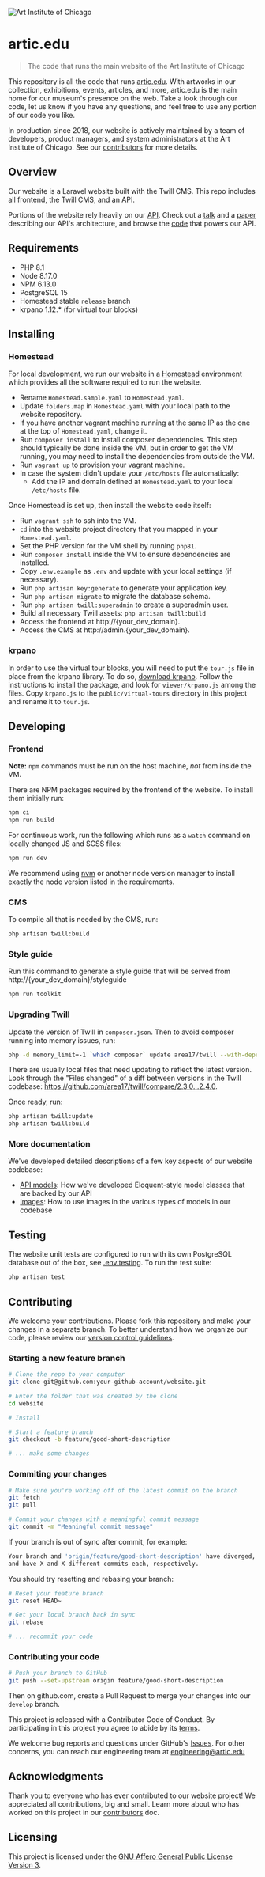 ![Art Institute of Chicago](https://raw.githubusercontent.com/Art-Institute-of-Chicago/template/master/aic-logo.gif)

# artic.edu
> The code that runs the main website of the Art Institute of Chicago

This repository is all the code that runs [artic.edu](https://www.artic.edu/). With artworks in our collection, exhibitions, events, articles, and more, artic.edu is the main home for our museum's presence on the web. Take a look through our code, let us know if you have any questions, and feel free to use any portion of our code you like.

In production since 2018, our website is actively maintained by a team of developers, product managers, and system administrators at the Art Institute of Chicago. See our [contributors](CONTRIBUTORS.md) for more details.



## Overview

Our website is a Laravel website built with the Twill CMS. This repo includes all frontend, the Twill CMS, and an API.

Portions of the website rely heavily on our [API](https://api.artic.edu). Check out a [talk](https://www.youtube.com/watch?v=bGXh5qkOjnQ) and a [paper](https://mw19.mwconf.org/paper/building-a-data-hub-microservices-apis-and-system-integration-at-the-art-institute-of-chicago/) describing our API's architecture, and browse the [code](https://github.com/orgs/art-institute-of-chicago/repositories?q=data-*&type=&language=&sort=) that powers our API.



## Requirements

* PHP 8.1
* Node 8.17.0
* NPM 6.13.0
* PostgreSQL 15
* Homestead stable `release` branch
* krpano 1.12.* (for virtual tour blocks)



## Installing

### Homestead

For local development, we run our website in a [Homestead](https://laravel.com/docs/master/homestead) environment which provides all the software required to run the website.

* Rename `Homestead.sample.yaml` to `Homestead.yaml`.
* Update `folders.map` in `Homestead.yaml` with your local path to the website repository.
* If you have another vagrant machine running at the same IP as the one at the top of `Homestead.yaml`, change it.
* Run `composer install` to install composer dependencies. This step should typically be done inside the VM, but in order to get the VM running, you may need to install the dependencies from outside the VM.
* Run `vagrant up` to provision your vagrant machine.
* In case the system didn't update your `/etc/hosts` file automatically:
  * Add the IP and domain defined at `Homestead.yaml` to your local `/etc/hosts` file.

Once Homestead is set up, then install the website code itself:

* Run `vagrant ssh` to ssh into the VM.
* `cd` into the website project directory that you mapped in your `Homestead.yaml`.
* Set the PHP version for the VM shell by running `php81`.
* Run `composer install` inside the VM to ensure dependencies are installed.
* Copy `.env.example` as `.env` and update with your local settings (if necessary).
* Run `php artisan key:generate` to generate your application key.
* Run `php artisan migrate` to migrate the database schema.
* Run `php artisan twill:superadmin` to create a superadmin user.
* Build all necessary Twill assets: `php artisan twill:build`
* Access the frontend at http://{your_dev_domain}.
* Access the CMS at http://admin.{your_dev_domain}.

### krpano
In order to use the virtual tour blocks, you will need to put the `tour.js` file in place from the krpano library. To do so, [download krpano](https://krpano.com/download/). Follow the instructions to install the package, and look for `viewer/krpano.js` among the files. Copy `krpano.js` to the `public/virtual-tours` directory in this project and rename it to `tour.js`.

## Developing

### Frontend

__Note:__ `npm` commands must be run on the host machine, *not* from inside the VM.

There are NPM packages required by the frontend of the website. To install them initially run:

```bash
npm ci
npm run build
```

For continuous work, run the following which runs as a `watch` command on locally changed JS and SCSS files:

```bash
npm run dev
```

We recommend using [nvm](https://github.com/nvm-sh/nvm) or another node version manager to install exactly the node version listed in the requirements.


### CMS

To compile all that is needed by the CMS, run:

```bash
php artisan twill:build
```


### Style guide

Run this command to generate a style guide that will be served from http://{your_dev_domain}/styleguide

```bash
npm run toolkit
```


### Upgrading Twill

Update the version of Twill in `composer.json`. Then to avoid composer running into memory issues, run:

```bash
php -d memory_limit=-1 `which composer` update area17/twill --with-dependencies --optimize-autoloader
```

There are usually local files that need updating to reflect the latest version. Look through the "Files changed" of a diff between versions in the Twill codebase: https://github.com/area17/twill/compare/2.3.0...2.4.0.

Once ready, run:

```bash
php artisan twill:update
php artisan twill:build
```


### More documentation

We've developed detailed descriptions of a few key aspects of our website codebase:

* [API models](docs/apiModels.md): How we've developed Eloquent-style model classes that are backed by our API
* [Images](docs/images.md): How to use images in the various types of models in our codebase

## Testing

The website unit tests are configured to run with its own PostgreSQL database out of the box,
see [.env.testing](.env.testing). To run the test suite:
```bash
php artisan test
```


## Contributing

We welcome your contributions. Please fork this repository and make your changes in a separate branch. To better understand how we organize our code, please review our [version control guidelines](https://docs.google.com/document/d/1B-27HBUc6LDYHwvxp3ILUcPTo67VFIGwo5Hiq4J9Jjw).

### Starting a new feature branch
```bash
# Clone the repo to your computer
git clone git@github.com:your-github-account/website.git

# Enter the folder that was created by the clone
cd website

# Install

# Start a feature branch
git checkout -b feature/good-short-description

# ... make some changes
```

### Commiting your changes
```bash
# Make sure you're working off of the latest commit on the branch
git fetch
git pull

# Commit your changes with a meaningful commit message
git commit -m "Meaningful commit message"
```

If your branch is out of sync after commit, for example:
```bash
Your branch and 'origin/feature/good-short-description' have diverged,
and have X and X different commits each, respectively.
```
You should try resetting and rebasing your branch:
```bash
# Reset your feature branch
git reset HEAD~

# Get your local branch back in sync
git rebase

# ... recommit your code
```

### Contributing your code
```bash
# Push your branch to GitHub
git push --set-upstream origin feature/good-short-description
```

Then on github.com, create a Pull Request to merge your changes into our `develop` branch.

This project is released with a Contributor Code of Conduct. By participating in this project you agree to abide by its [terms](CODE_OF_CONDUCT.md).

We welcome bug reports and questions under GitHub's [Issues](issues). For other concerns, you can reach our engineering team at [engineering@artic.edu](mailto:engineering@artic.edu)



## Acknowledgments

Thank you to everyone who has ever contributed to our website project! We appreciated all contributions, big and small. Learn more about who has worked on this project in our [contributors](CONTRIBUTORS.md) doc.



## Licensing

This project is licensed under the [GNU Affero General Public License Version 3](LICENSE).
